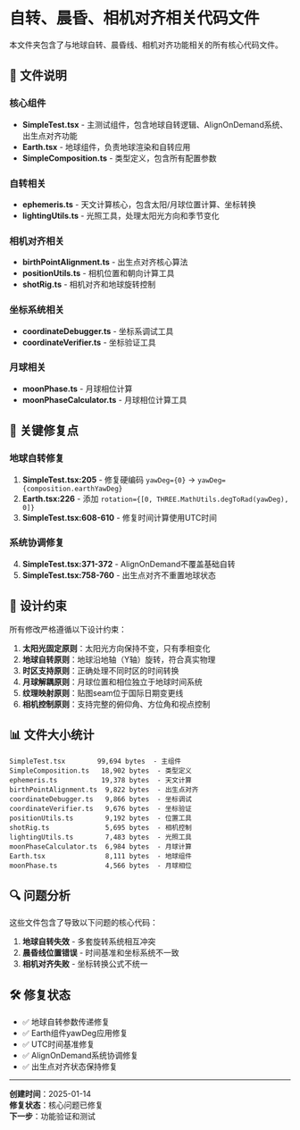 # 自转、晨昏、相机对齐相关代码文件

本文件夹包含了与地球自转、晨昏线、相机对齐功能相关的所有核心代码文件。

## 📁 文件说明

### 核心组件
- **SimpleTest.tsx** - 主测试组件，包含地球自转逻辑、AlignOnDemand系统、出生点对齐功能
- **Earth.tsx** - 地球组件，负责地球渲染和自转应用
- **SimpleComposition.ts** - 类型定义，包含所有配置参数

### 自转相关
- **ephemeris.ts** - 天文计算核心，包含太阳/月球位置计算、坐标转换
- **lightingUtils.ts** - 光照工具，处理太阳光方向和季节变化

### 相机对齐相关
- **birthPointAlignment.ts** - 出生点对齐核心算法
- **positionUtils.ts** - 相机位置和朝向计算工具
- **shotRig.ts** - 相机对齐和地球旋转控制

### 坐标系统相关
- **coordinateDebugger.ts** - 坐标系调试工具
- **coordinateVerifier.ts** - 坐标验证工具

### 月球相关
- **moonPhase.ts** - 月球相位计算
- **moonPhaseCalculator.ts** - 月球相位计算工具

## 🔧 关键修复点

### 地球自转修复
1. **SimpleTest.tsx:205** - 修复硬编码 `yawDeg={0}` → `yawDeg={composition.earthYawDeg}`
2. **Earth.tsx:226** - 添加 `rotation={[0, THREE.MathUtils.degToRad(yawDeg), 0]}`
3. **SimpleTest.tsx:608-610** - 修复时间计算使用UTC时间

### 系统协调修复
4. **SimpleTest.tsx:371-372** - AlignOnDemand不覆盖基础自转
5. **SimpleTest.tsx:758-760** - 出生点对齐不重置地球状态

## 🎯 设计约束

所有修改严格遵循以下设计约束：
1. **太阳光固定原则**：太阳光方向保持不变，只有季相变化
2. **地球自转原则**：地球沿地轴（Y轴）旋转，符合真实物理
3. **时区支持原则**：正确处理不同时区的时间转换
4. **月球解耦原则**：月球位置和相位独立于地球时间系统
5. **纹理映射原则**：贴图seam位于国际日期变更线
6. **相机控制原则**：支持完整的俯仰角、方位角和视点控制

## 📊 文件大小统计

```
SimpleTest.tsx        99,694 bytes  - 主组件
SimpleComposition.ts   18,902 bytes  - 类型定义
ephemeris.ts           19,378 bytes  - 天文计算
birthPointAlignment.ts  9,822 bytes  - 出生点对齐
coordinateDebugger.ts   9,866 bytes  - 坐标调试
coordinateVerifier.ts   9,676 bytes  - 坐标验证
positionUtils.ts        9,192 bytes  - 位置工具
shotRig.ts              5,695 bytes  - 相机控制
lightingUtils.ts        7,483 bytes  - 光照工具
moonPhaseCalculator.ts  6,984 bytes  - 月球计算
Earth.tsx               8,111 bytes  - 地球组件
moonPhase.ts            4,566 bytes  - 月球相位
```

## 🔍 问题分析

这些文件包含了导致以下问题的核心代码：
1. **地球自转失效** - 多套旋转系统相互冲突
2. **晨昏线位置错误** - 时间基准和坐标系统不一致
3. **相机对齐失败** - 坐标转换公式不统一

## 🛠️ 修复状态

- ✅ 地球自转参数传递修复
- ✅ Earth组件yawDeg应用修复
- ✅ UTC时间基准修复
- ✅ AlignOnDemand系统协调修复
- ✅ 出生点对齐状态保持修复

---

**创建时间**：2025-01-14  
**修复状态**：核心问题已修复  
**下一步**：功能验证和测试
